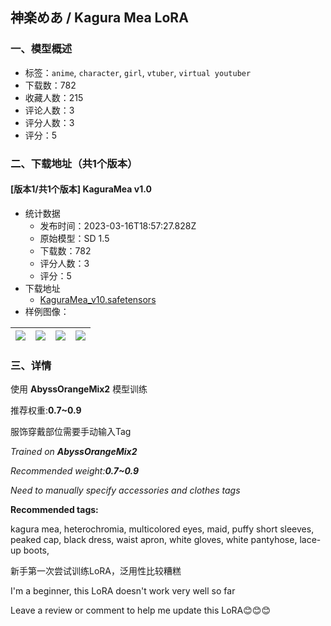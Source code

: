 ## 神楽めあ / Kagura Mea LoRA
### 一、模型概述

- 标签：`anime`, `character`, `girl`, `vtuber`, `virtual youtuber`
- 下载数：782
- 收藏人数：215
- 评论人数：3
- 评分人数：3
- 评分：5

### 二、下载地址（共1个版本）

#### [版本1/共1个版本] KaguraMea v1.0

- 统计数据
  - 发布时间：2023-03-16T18:57:27.828Z
  - 原始模型：SD 1.5
  - 下载数：782
  - 评分人数：3
  - 评分：5
- 下载地址
  - [KaguraMea_v10.safetensors](https://civitai.com/api/download/models/24004)
- 样例图像：

| <img src="https://image.civitai.com/xG1nkqKTMzGDvpLrqFT7WA/b53f166e-06d0-41a8-52cb-83fbc221c600/width=450/264037.jpeg" /> | <img src="https://image.civitai.com/xG1nkqKTMzGDvpLrqFT7WA/8f0e68f2-b89e-4f1f-fcb5-76d288373d00/width=450/264087.jpeg" /> | <img src="https://image.civitai.com/xG1nkqKTMzGDvpLrqFT7WA/154f9970-7d0d-4c2e-2126-dcb92f531c00/width=450/260878.jpeg" /> | <img src="https://image.civitai.com/xG1nkqKTMzGDvpLrqFT7WA/7b7bbc64-c61d-4cbc-c44e-aa348569bb00/width=450/260977.jpeg" /> |
| ---- | ---- | ---- | ---- |


### 三、详情
<p>使用 <strong>AbyssOrangeMix2</strong> 模型训练</p><p>推荐权重:<strong>0.7~0.9</strong></p><p>服饰穿戴部位需要手动输入Tag</p><p></p><p><em>Trained on </em><strong><em>AbyssOrangeMix2</em></strong></p><p><em>Recommended weight:</em><strong><em>0.7~0.9</em></strong></p><p><em>Need to manually specify accessories and clothes tags</em></p><p></p><p><strong>Recommended tags:</strong></p><p>kagura mea, heterochromia, multicolored eyes, maid, puffy short sleeves, peaked cap, black dress, waist apron, white gloves, white pantyhose, lace-up boots,</p><p></p><p>新手第一次尝试训练LoRA，泛用性比较糟糕</p><p>I'm a beginner, this LoRA doesn't work very well so far</p><p>Leave a review or comment to help me update this LoRA😊😊😊</p>